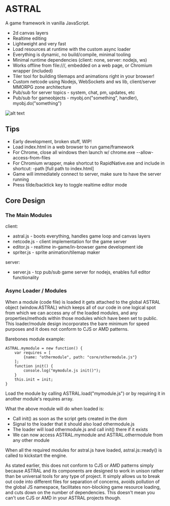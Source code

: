 # ASTRAL

A game framework in vanilla JavaScript.

- 2d canvas layers
- Realtime editing
- Lightweight and very fast
- Load resources at runtime with the custom async loader
- Everything is dynamic, no build/compile, minimal tooling
- Minimal runtime dependencies (client: none, server: nodejs, ws)
- Works offline from file:///, embedded on a web page, or Chromium wrapper (included)
- Tiler tool for building tilemaps and animations right in your browser!
- Custom netcode using Nodejs, WebSockets and ws lib, client/server MMORPG zone architecture
- Pub/sub for server topics - system, chat, pm, updates, etc
- Pub/sub for gameobjects - myobj.on("something", handler), myobj.do("something")

![alt text](https://upload.wikimedia.org/wikipedia/commons/thumb/1/1c/The_Astral_Sleep_-_by_Jeroen_van_Valkenburg.PNG/300px-The_Astral_Sleep_-_by_Jeroen_van_Valkenburg.PNG)

## Tips

- Early development, broken stuff, WIP!
- Load index.html in a web browser to run game/framework
- For Chrome, close all windows then launch w/ chrome.exe --allow-access-from-files
- For Chromium wrapper, make shortcut to RapidNative.exe and include in shortcut: -path [full path to index.html]
- Game will immediately connect to server, make sure to have the server running
- Press tilde/backtick key to toggle realtime editor mode

## Core Design

### The Main Modules

client:

- astral.js - boots everything, handles game loop and canvas layers
- netcode.js - client implementation for the game server
- editor.js - realtime in-game/in-browser game development ide
- spriter.js - sprite animation/tilemap maker

server:

- server.js - tcp pub/sub game server for nodejs, enables full editor functionality

### Async Loader / Modules

When a module (code file) is loaded it gets attached to the global ASTRAL object (window.ASTRAL) which keeps all of our code in one logical spot from which we can access any of the loaded modules, and any properties/methods within those modules which have been set to public. This loader/module design incorporates the bare minimum for speed purposes and it does not conform to CJS or AMD patterns.

Barebones module example:

	ASTRAL.mymodule = new function() {
		var requires = [
			{name: "othermodule", path: "core/othermodule.js"}
		];
		function init() {
			console.log("mymodule.js init()");
		}
		this.init = init;
	}
	
Load the module by calling ASTRAL.load("mymodule.js") or by requiring it in another module's requires array.

What the above module will do when loaded is:

- Call init() as soon as the script gets created in the dom
- Signal to the loader that it should also load othermodule.js
- The loader will load othermodule.js and call init() there if it exists
- We can now access ASTRAL.mymodule and ASTRAL.othermodule from any other module

When all the required modules for astral.js have loaded, astral.js::ready() is called to kickstart the engine.

As stated earlier, this does not conform to CJS or AMD patterns simply because ASTRAL and its components are designed to work in unison rather than be universal tools for any type of project. It simply allows us to break out code into different files for separation of concerns, avoids pollution of the global JS namespace, facilitates non-blocking game resource loading, and cuts down on the number of dependencies. This doesn't mean you can't use CJS or AMD in your ASTRAL projects though.
